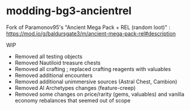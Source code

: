 # modding-bg3-ancientrel
Fork of Paramonov95's "Ancient Mega Pack + REL (random loot)" : https://mod.io/g/baldursgate3/m/ancient-mega-pack-rel#description

WIP

- Removed all testing objects
- Removed Nautiloid treasure chests
- Removed all crafting ; replaced crafting reagents with valuables
- Removed additional encounters
- Removed additional unimmersive sources (Astral Chest, Cambion)
- Removed AI Archetypes changes (feature-creep)
- Removed some changes on price/rarity (gems, valuables) and vanilla economy rebalances that seemed out of scope